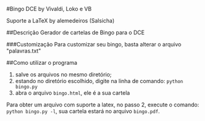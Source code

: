 #Bingo DCE
by Vivaldi, Loko e VB

Suporte a LaTeX by alemedeiros (Salsicha)

##Descrição
Gerador de cartelas de Bingo para o DCE

###Customização
Para customizar seu bingo, basta alterar o arquivo "palavras.txt"

##Como utilizar o programa

  1. salve os arquivos no mesmo diretório;
  2. estando no diretório escolhido, digite na linha de comando: `python bingo.py`
  3. abra o arquivo `bingo.html`, ele é a sua cartela

Para obter um arquivo com suporte a latex, no passo 2, execute o comando:
`python bingo.py -l`, sua cartela estará no arquivo `bingo.pdf`.
